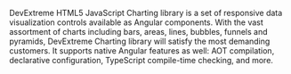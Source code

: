 DevExtreme HTML5 JavaScript Charting library is a set of responsive data visualization controls available as Angular components. With the vast assortment of charts including bars, areas, lines, bubbles, funnels and pyramids, DevExtreme Charting library will satisfy the most demanding customers. It supports native Angular features as well: AOT compilation, declarative configuration, TypeScript compile-time checking, and more.